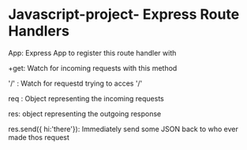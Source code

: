 # Javascript-project- Express Route Handlers

App: Express App to register this route handler with 

+get: Watch for incoming requests with this method 

'/' : Watch for requestd trying to acces '/'

req : Object representing the incoming requests 

res: object representing the outgoing response 

res.send({ hi:'there'}): Immediately send some JSON back to who ever made thos request 
